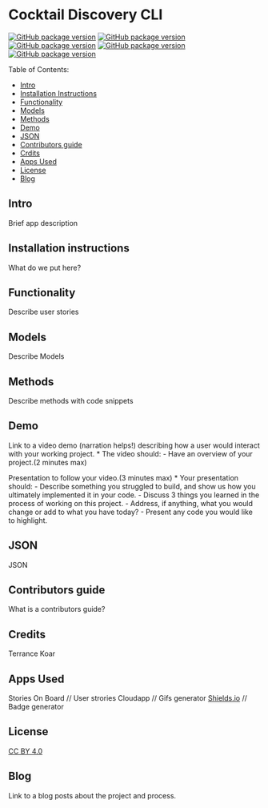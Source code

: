 # Cocktail Discovery CLI

[![GitHub package version](https://img.shields.io/badge/Version-0.0.1-brightgreen.svg)](https://github.com/jaytix/module-one-final-project-guidelines-web-121117/tree/oleg)
[![GitHub package version](https://img.shields.io/badge/License-CC%20BY%204.0-brightgreen.svg)](https://creativecommons.org/licenses/by/4.0/)
[![GitHub package version](https://img.shields.io/badge/School-Flatiron%20School-brightgreen.svg)](https://flatironschool.com/)
[![GitHub package version](https://img.shields.io/badge/Class-web--121117-brightgreen.svg)](https://github.com/jaytix/module-one-final-project-guidelines-web-121117/tree/oleg)
[![GitHub package version](https://img.shields.io/badge/Team-Josh%20%7C%20Oleg-brightgreen.svg)](https://github.com/jaytix/module-one-final-project-guidelines-web-121117/tree/oleg)



Table of Contents:
- [Intro](#intro)
- [Installation Instructions](#installation-instructions)
- [Functionality](#functionality)
- [Models](#models)
- [Methods](#methods)
- [Demo](#demo)
- [JSON](#json)
- [Contributors guide](#contributirs-guide)
- [Crdits](#credits)
- [Apps Used](#apps-used)
- [License](#license)
- [Blog](#blog)

## Intro
Brief app description

## Installation instructions
What do we put here?

## Functionality
Describe user stories

## Models
Describe Models

## Methods
Describe methods with code snippets

## Demo
Link to a video demo (narration helps!) describing how a user would interact with your working project.
    * The video should:
      - Have an overview of your project.(2 minutes max)

Presentation to follow your video.(3 minutes max)
    * Your presentation should:
      - Describe something you struggled to build, and show us how you ultimately implemented it in your code.
      - Discuss 3 things you learned in the process of working on this project.
      - Address, if anything, what you would change or add to what you have today?
      - Present any code you would like to highlight.

## JSON
JSON

## Contributors guide
What is a contributors guide?

## Credits
Terrance Koar

## Apps Used
Stories On Board // User strories
Cloudapp // Gifs generator
[Shields.io](https://shields.io/) // Badge generator

## License
[CC BY 4.0](https://creativecommons.org/licenses/by/4.0/)

## Blog
Link to a blog posts about the project and process.
